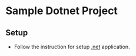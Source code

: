 # Sample Dotnet Project

## Setup

- Follow the instruction for setup [.net](https://app.middleware.io/installation#apm/.net) application.
